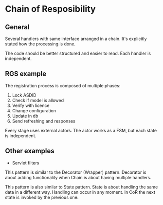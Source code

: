# Chain of Resposibility

## General
Several handlers with same interface arranged in a chain. It's
explicitly stated how the processing is done.

The code should be better structured and easier to read. Each handler is
independent.

## RGS example
The registration process is composed of multiple phases:
1. Lock ASDID
1. Check if model is allowed
1. Verify with licence
1. Change configuration
1. Update in db
1. Send refreshing and responses

Every stage uses external actors. The actor works as a FSM, but each
state is independent.

## Other examples
- Servlet filters

This pattern is similar to the Decorator (Wrapper) pattern. Decorator is
about adding functionality when Chain is about having multiple handlers.

This pattern is also similar to State pattern. State is about handling
the same data in a different way. Handling can occur in any moment. In
CoR the next state is invoked by the previous one.

